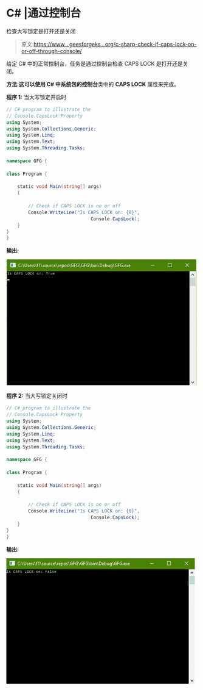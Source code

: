# C# |通过控制台

检查大写锁定是打开还是关闭

> 原文:[https://www . geesforgeks . org/c-sharp-check-if-caps-lock-on-or-off-through-console/](https://www.geeksforgeeks.org/c-sharp-check-if-caps-lock-is-on-or-off-through-console/)

给定 C# 中的正常控制台，任务是通过控制台检查 CAPS LOCK 是打开还是关闭。

**方法:**这可以使用 C# 中系统包的**控制台**类中的 **CAPS LOCK** 属性来完成。

**程序 1:** 当大写锁定开启时

```cs
// C# program to illustrate the
// Console.CapsLock Property
using System;
using System.Collections.Generic;
using System.Linq;
using System.Text;
using System.Threading.Tasks;

namespace GFG {

class Program {

    static void Main(string[] args)
    {

        // Check if CAPS LOCK is on or off
        Console.WriteLine("Is CAPS LOCK on: {0}",
                               Console.CapsLock);
    }
}
}
```

**输出:**

![](img/d48070f0814cb892d3e313e53783d3e4.png)

**程序 2:** 当大写锁定关闭时

```cs
// C# program to illustrate the
// Console.CapsLock Property
using System;
using System.Collections.Generic;
using System.Linq;
using System.Text;
using System.Threading.Tasks;

namespace GFG {

class Program {

    static void Main(string[] args)
    {

        // Check if CAPS LOCK is on or off
        Console.WriteLine("Is CAPS LOCK on: {0}",
                               Console.CapsLock);
    }
}
}
```

**输出:**

![](img/cba362f171451f3abf46c3baff92c423.png)